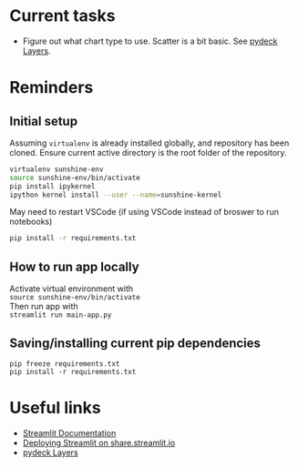 # Current tasks

- Figure out what chart type to use. Scatter is a bit basic. See [pydeck Layers](https://deckgl.readthedocs.io/en/latest/index.html).

# Reminders
## Initial setup

Assuming ``virtualenv`` is already installed globally, and repository has been cloned. Ensure current active directory is the root folder of the repository.

```bash
virtualenv sunshine-env
source sunshine-env/bin/activate
pip install ipykernel
ipython kernel install --user --name=sunshine-kernel
```

May need to restart VSCode (if using VSCode instead of broswer to run notebooks)
```bash
pip install -r requirements.txt
```
## How to run app locally
Activate virtual environment with <br>
``source sunshine-env/bin/activate`` <br>
Then run app with <br>
``streamlit run main-app.py``

## Saving/installing current pip dependencies
``pip freeze requirements.txt`` <br>
``pip install -r requirements.txt``


# Useful links
- [Streamlit Documentation](https://docs.streamlit.io/en/stable/api.html)
- [Deploying Streamlit on share.streamlit.io](https://docs.streamlit.io/en/stable/deploy_streamlit_app.html#log-in-to-share-streamlit-io)
- [pydeck Layers](https://deckgl.readthedocs.io/en/latest/index.html)
